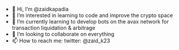 - 👋 Hi, I’m @zaidkapadia
- 👀 I’m interested in learning to code and improve the crypto space
- 🌱 I’m currently learning to develop bots on the avax network for transaction liquidation & arbitrage
- 💞️ I’m looking to collaborate on everything
- 📫 How to reach me: twitter: @zaid_k23

<!---
zaidkapadia/zaidkapadia is a ✨ special ✨ repository because its `README.md` (this file) appears on your GitHub profile.
You can click the Preview link to take a look at your changes.
--->
